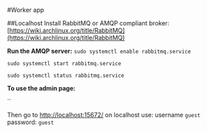 #Worker app

##Localhost
Install RabbitMQ or AMQP compliant broker:
[https://wiki.archlinux.org/title/RabbitMQ](https://wiki.archlinux.org/title/RabbitMQ)

**Run the AMQP server:**
`sudo systemctl enable rabbitmq.service`

`sudo systemctl start rabbitmq.service`

`sudo systemctl status rabbitmq.service`

**To use the admin page:**

``

Then go to [http://localhost:15672/](http://localhost:15672/)
on localhost use:
username `guest`
password: `guest`
